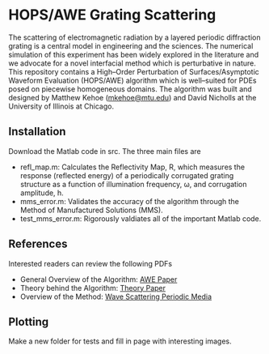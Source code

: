 # HOPS/AWE Grating Scattering
The scattering of electromagnetic radiation by a layered periodic diffraction grating is a central model in engineering and the sciences.  The
numerical simulation of this experiment has been widely explored in the literature and we advocate for a novel interfacial method which is perturbative in
nature. This repository contains a High–Order Perturbation of Surfaces/Asymptotic Waveform Evaluation (HOPS/AWE) algorithm which is well–suited for PDEs
posed on piecewise homogeneous domains. The algorithm was built and designed by Matthew Kehoe (mkehoe@mtu.edu) and David Nicholls at the University of Illinois at Chicago.

## Installation
Download the Matlab code in src. The three main files are

* refl_map.m: Calculates the Reflectivity Map, R, which measures the response (reflected energy) of a periodically corrugated grating structure as a
function of illumination frequency, ω, and corrugation amplitude, h.
* mms_error.m: Validates the accuracy of the algorithm through the Method of Manufactured Solutions (MMS).
* test_mms_error.m: Rigorously valdiates all of the important Matlab code.

## References
Interested readers can review the following PDFs

* General Overview of the Algorithm: [AWE Paper](http://homepages.math.uic.edu/~nicholls/papers/Submitted/HOPSAWEComput.pdf)
* Theory behind the Algorithm: [Theory Paper](http://homepages.math.uic.edu/~nicholls/papers/Submitted/HOPSAWEAnal.pdf)
* Overview of the Method: [Wave Scattering Periodic Media](https://axion004.files.wordpress.com/2022/07/wave_scattering_hops_awe-2-1.pdf)

## Plotting

Make a new folder for tests and fill in page with interesting images.
